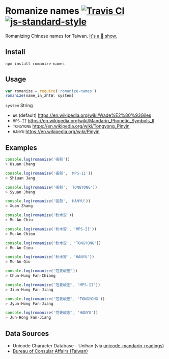 # Romanize names [![Travis CI](https://travis-ci.org/muan/romanize-names.svg?branch=master)](https://travis-ci.org/muan/romanize-names) [![js-standard-style](https://img.shields.io/badge/code%20style-standard-brightgreen.svg?style=flat)](https://github.com/feross/standard)

Romanizing Chinese names for Taiwan. [It's a :poop: show.](https://en.wikipedia.org/wiki/Chinese_language_romanization_in_Taiwan)

## Install

```
npm install romanize-names
```

## Usage

```javascript
var romanize = require('romanize-names')
romanize(name_in_zhTW, system)
```

`system` String
  - `WG` (default) https://en.wikipedia.org/wiki/Wade%E2%80%93Giles
  - `MPS-II` https://en.wikipedia.org/wiki/Mandarin_Phonetic_Symbols_II
  - `TONGYONG` https://en.wikipedia.org/wiki/Tongyong_Pinyin
  - `HANYU` https://en.wikipedia.org/wiki/Pinyin

## Examples

```javascript
console.log(romanize('張懸'))
> Hsuan Chang

console.log(romanize('張懸', 'MPS-II'))
> Shiuan Jang

console.log(romanize('張懸', 'TONGYONG'))
> Syuan Jhang

console.log(romanize('張懸', 'HANYU'))
> Xuan Zhang
```

```javascript
console.log(romanize('秋木安'))
> Mu-An Chiu

console.log(romanize('秋木安', 'MPS-II'))
> Mu-An Chiou

console.log(romanize('秋木安', 'TONGYONG'))
> Mu-An Ciou

console.log(romanize('秋木安', 'HANYU'))
> Mu-An Qiu
```

```javascript
console.log(romanize('范姜峻宏'))
> Chun-Hung Fan-Chiang

console.log(romanize('范姜峻宏', 'MPS-II'))
> Jiun-Hung Fan-Jiang

console.log(romanize('范姜峻宏', 'TONGYONG'))
> Jyun-Hong Fan-Jiang

console.log(romanize('范姜峻宏', 'HANYU'))
> Jun-Hong Fan-Jiang
```

## Data Sources

- Unicode Character Database – Unihan (via [unicode-mandarin-readings](https://github.com/muan/unicode-mandarin-readings))
- [Bureau of Consular Affairs (Taiwan)](http://www.boca.gov.tw/ct.asp?xItem=5609&ctNode=677&mp=1)
